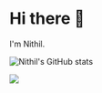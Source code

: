 # Hi there 👋

I'm Nithil.

![Nithil's GitHub stats](https://github-readme-stats.vercel.app/api?username=realtechnerd&count_private=true&show_icons=true&theme=tokyonight)

![](https://github-readme-stats.vercel.app/api/top-langs/?username=realtechnerd&layout=compact&langs_count=6&theme=dark)
